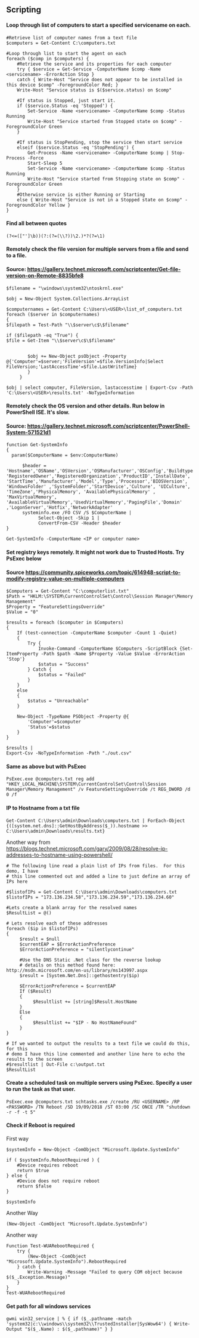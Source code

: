 ## Scripting

#### Loop through list of computers to start a specified servicename on each. 

```
#Retrieve list of computer names from a text file
$computers = Get-Content C:\computers.txt

#Loop through list to start the agent on each
foreach ($comp in $computers) {
    #Retrieve the service and its properties for each computer
    try { $service = Get-Service -ComputerName $comp -Name <servicename> -ErrorAction Stop }
    catch { Write-Host "Service does not appear to be installed in this device $comp" -ForegroundColor Red; }
    Write-Host "Service status is $($service.status) on $comp"

    #If status is Stopped, just start it.
    if ($service.Status -eq 'Stopped') {
        Set-Service -Name <servicename> -ComputerName $comp -Status Running
        Write-Host "Service started from Stopped state on $comp" -ForegroundColor Green
    } 
 
    #If status is StopPending, stop the service then start service
    elseif ($service.Status -eq 'StopPending') {
        Get-Process -Name <servicename> -ComputerName $comp | Stop-Process -Force
        Start-Sleep 5
        Set-Service -Name <servicename> -ComputerName $comp -Status Running
        Write-Host "Service started from Stopping state on $comp" -ForegroundColor Green
    }
    #Otherwise service is either Running or Starting
    else { Write-Host "Service is not in a Stopped state on $comp" -ForegroundColor Yellow }
}
```

#### Find all between quotes

```(?<=(["']\b))(?:(?=(\\?))\2.)*?(?=\1)```

#### Remotely check the file version for multiple servers from a file and send to a file.
#### Source: https://gallery.technet.microsoft.com/scriptcenter/Get-file-version-on-Remote-8835bfe8

```
$filename = "\windows\system32\ntoskrnl.exe" 
 
$obj = New-Object System.Collections.ArrayList 
 
$computernames = Get-Content C:\Users\<USER>\list_of_computers.txt
foreach ($server in $computernames) 
{ 
$filepath = Test-Path "\\$server\c$\$filename" 
 
if ($filepath -eq "True") { 
$file = Get-Item "\\$server\c$\$filename" 
 
     
        $obj += New-Object psObject -Property @{'Computer'=$server;'FileVersion'=$file.VersionInfo|Select FileVersion;'LastAccessTime'=$file.LastWriteTime} 
        } 
     } 
     
$obj | select computer, FileVersion, lastaccesstime | Export-Csv -Path 'C:\Users\<USER>\results.txt' -NoTypeInformation 
```



#### Remotely check the OS version and other details. Run below in PowerShell ISE. It's slow.
#### Source: https://gallery.technet.microsoft.com/scriptcenter/PowerShell-System-571521d1

```
function Get-SystemInfo 
{ 
  param($ComputerName = $env:ComputerName) 
  
      $header = 'Hostname','OSName','OSVersion','OSManufacturer','OSConfig','Buildtype', 'RegisteredOwner','RegisteredOrganization','ProductID','InstallDate', 'StartTime','Manufacturer','Model','Type','Processor','BIOSVersion', 'WindowsFolder' ,'SystemFolder','StartDevice','Culture', 'UICulture', 'TimeZone','PhysicalMemory', 'AvailablePhysicalMemory' , 'MaxVirtualMemory', 'AvailableVirtualMemory','UsedVirtualMemory','PagingFile','Domain' ,'LogonServer','Hotfix','NetworkAdapter' 
      systeminfo.exe /FO CSV /S $ComputerName |  
            Select-Object -Skip 1 |  
            ConvertFrom-CSV -Header $header 
} 

Get-SystemInfo -ComputerName <IP or computer name>
```


#### Set registry keys remotely. It might not work due to Trusted Hosts. Try PsExec below
#### Source https://community.spiceworks.com/topic/614948-script-to-modify-registry-value-on-multiple-computers

```
$Computers = Get-Content "C:\computerlist.txt"
$Path = "HKLM:\SYSTEM\CurrentControlSet\Control\Session Manager\Memory Management"
$Property = "FeatureSettingsOverride"
$Value = "0"

$results = foreach ($computer in $Computers)
{
    If (test-connection -ComputerName $computer -Count 1 -Quiet)
    {
        Try {
            Invoke-Command -ComputerName $Computers -ScriptBlock {Set-ItemProperty -Path $path -Name $Property -Value $Value -ErrorAction 'Stop'}
            $status = "Success"
        } Catch {
            $status = "Failed"
        }
    }
    else
    {   
        $status = "Unreachable"
    }
    
    New-Object -TypeName PSObject -Property @{
        'Computer'=$computer
        'Status'=$status
    }
}

$results |
Export-Csv -NoTypeInformation -Path "./out.csv"
```

#### Same as above but with PsExec

```
PsExec.exe @computers.txt reg add "HKEY_LOCAL_MACHINE\SYSTEM\CurrentControlSet\Control\Session Manager\Memory Management" /v FeatureSettingsOverride /t REG_DWORD /d 0 /f
```

#### IP to Hostname from a txt file

```
Get-Content C:\Users\admin\Downloads\computers.txt | ForEach-Object {([system.net.dns]::GetHostByAddress($_)).hostname >> C:\Users\admin\Downloads\results.txt}
```

Another way from https://blogs.technet.microsoft.com/gary/2009/08/28/resolve-ip-addresses-to-hostname-using-powershell/

```
# The following line read a plain list of IPs from files.  For this demo, I have
# this line commented out and added a line to just define an array of IPs here

#$listofIPs = Get-Content C:\Users\admin\Downloads\computers.txt
$listofIPs = "173.136.234.58","173.136.234.59","173.136.234.60"

#Lets create a blank array for the resolved names
$ResultList = @()

# Lets resolve each of these addresses
foreach ($ip in $listofIPs)
{
     $result = $null
     $currentEAP = $ErrorActionPreference
     $ErrorActionPreference = "silentlycontinue"

     #Use the DNS Static .Net class for the reverse lookup
     # details on this method found here: http://msdn.microsoft.com/en-us/library/ms143997.aspx
     $result = [System.Net.Dns]::gethostentry($ip)

     $ErrorActionPreference = $currentEAP
     If ($Result)
     {
          $Resultlist += [string]$Result.HostName
     }
     Else
     {
          $Resultlist += "$IP - No HostNameFound"
     }
}

# If we wanted to output the results to a text file we could do this, for this
# demo I have this line commented and another line here to echo the results to the screen
#$resultlist | Out-File c:\output.txt
$ResultList
```

#### Create a scheduled task on multiple servers using PsExec. Specify a user to run the task as that user.

```
PsExec.exe @computers.txt schtasks.exe /create /RU <USERNAME> /RP <PASSWORD> /TN Reboot /SD 19/09/2018 /ST 03:00 /SC ONCE /TR "shutdown -r -f -t 5"
```

#### Check if Reboot is required

First way

```
$systemInfo = New-Object -ComObject "Microsoft.Update.SystemInfo"

if ( $systemInfo.RebootRequired ) {
    #Device requires reboot
    return $true
} else {
    #Device does not require reboot
    return $false
}

$systemInfo
```

Another Way

```
(New-Object -ComObject "Microsoft.Update.SystemInfo")
```

Another way

```
Function Test-WUARebootRequired {
    try {
        (New-Object -ComObject "Microsoft.Update.SystemInfo").RebootRequired
    } catch {
        Write-Warning -Message "Failed to query COM object because $($_.Exception.Message)"
    }
}
Test-WUARebootRequired
```

#### Get path for all windows services

```
gwmi win32_service | % { if ($_.pathname -match 'system32|c:\\windows\\system32\\TrustedInstaller|SysWow64') { Write-Output "$($_.Name) : $($_.pathname)" } }
```
